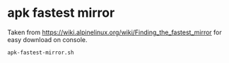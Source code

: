 # apk fastest mirror

Taken from https://wiki.alpinelinux.org/wiki/Finding_the_fastest_mirror for easy download on console.

```sh
apk-fastest-mirror.sh
```
